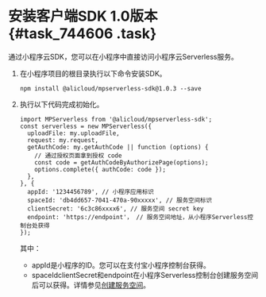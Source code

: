 # 安装客户端SDK 1.0版本 {#task_744606 .task}

通过小程序云SDK，您可以在小程序中直接访问小程序云Serverless服务。

1.  在小程序项目的根目录执行以下命令安装SDK。 

    ``` {#codeblock_ca8_4wv_n4m}
    npm install @alicloud/mpserverless-sdk@1.0.3 --save
    ```

2.  执行以下代码完成初始化。 

    ``` {#codeblock_zkb_jzg_edv}
    import MPServerless from '@alicloud/mpserverless-sdk';
    const serverless = new MPServerless({
      uploadFile: my.uploadFile,
      request: my.request, 
      getAuthCode: my.getAuthCode || function (options) {
        // 通过授权页面拿到授权 code
        const code = getAuthCodeByAuthorizePage(options);
        options.complete({ authCode: code });
      },
    }, {
      appId: '1234456789', // 小程序应用标识
      spaceId: 'db4dd657-7041-470a-90xxxxx', // 服务空间标识
      clientSecret: '6c3c86xxxx6', // 服务空间 secret key
      endpoint: 'https://endpoint'， // 服务空间地址，从小程序Serverless控制台处获得
    });
    ```

    其中：

    -   appId是小程序的ID。您可以在支付宝小程序控制台获得。
    -   spaceIdclientSecret和endpoint在小程序Serverless控制台创建服务空间后可以获得。详情参见[创建服务空间](cn.zh-CN/小程序Serverless开发指南/服务空间管理/创建服务空间.md#)。

